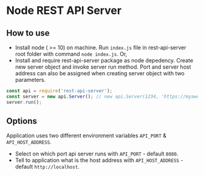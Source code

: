 # Node REST API Server

## How to use

- Install node ( >= 10) on machine. Run `index.js` file in rest-api-server root folder with command `node index.js`. Or,
- Install and require rest-api-server package as node depedency. Create new server object and invoke server run method. Port and server host address can also be assigned when creating server object with two parameters.

```javascript
const api = require('rest-api-server');
const server = new api.Server(); // new api.Server(1234, 'https://myawesomesite.com)
server.run();
```

## Options

Application uses two different environment variables `API_PORT` & `API_HOST_ADDRESS`.

- Select on which port api server runs with `API_PORT` - default `8080`.
- Tell to application what is the host address with `API_HOST_ADDRESS` - default `http://localhost`.
